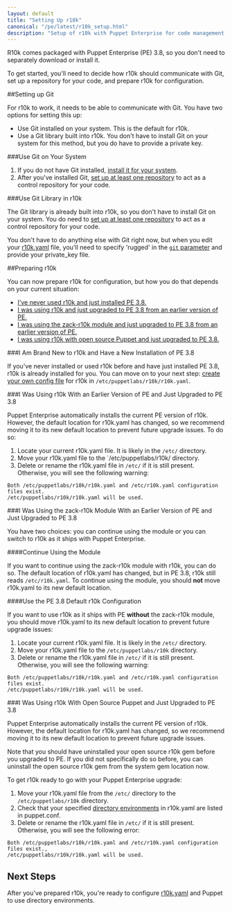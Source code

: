 ```yaml
---
layout: default
title: "Setting Up r10k"
canonical: "/pe/latest/r10k_setup.html"
description: "Setup of r10k with Puppet Enterprise for code management."
---
```


[environ_dir]: /puppet/4.0/reference/environments_configuring.html
[r10kmod]: https://forge.puppetlabs.com/zack/r10k
[r10kyaml]: ./r10k_yaml.html
[puppetfile]: ./r10k_puppetfile.html
[running]: ./r10k_run.html
[reference]: ./r10k_reference.html
[r10kindex]: ./r10k.md

[brandnew]: #i-am-brand-new-to-r10k-and-have-a-new-installation-of-pe-38
[r10kpeupgrade]: #i-was-using-r10k-with-an-earlier-version-of-pe-and-just-upgraded-to-pe-38
[zackr10k]: #i-was-using-the-zack-r10k-module-and-just-upgraded-to-pe-38-from-an-earlier-version-of-pe
[opensourcer10k]: #i-was-using-r10k-with-open-source-puppet-and-just-upgraded-to-pe-38 

R10k comes packaged with Puppet Enterprise (PE) 3.8, so you don't need to separately download or install it.

To get started, you'll need to decide how r10k should communicate with Git, set up a repository for your code, and prepare r10k for configuration.

##Setting up Git

For r10k to work, it needs to be able to communicate with Git. You have two options for setting this up:

* Use Git installed on your system. This is the default for r10k.
* Use a Git library built into r10k. You don't have to install Git on your system for this method, but you do have to provide a private key.

###Use Git on Your System

1. If you do not have Git installed, [install it for your system](http://git-scm.com/book/en/v2/Getting-Started-Installing-Git). 
2. After you've installed Git, [set up at least one repository](http://git-scm.com/book/en/v2/Git-Basics-Getting-a-Git-Repository) to act as a control repository for your code.

###Use Git Library in r10k

The Git library is already built into r10k, so you don't have to install Git on your system. You do need to [set up at least one repository](http://git-scm.com/book/en/v2/Git-Basics-Getting-a-Git-Repository) to act as a control repository for your code.

You don't have to do anything else with Git right now, but when you edit your [r10k.yaml](r10k_yaml) file, you'll need to specify 'rugged' in the [`git` parameter](./r10k_yaml#git) and provide your private_key file.

##Preparing r10k

You can now prepare r10k for configuration, but how you do that depends on your current situation:

* [I've never used r10k and just installed PE 3.8.](brandnew)
* [I was using r10k and just upgraded to PE 3.8 from an earlier version of PE.](r10kupgrade)
* [I was using the zack-r10k module and just upgraded to PE 3.8 from an earlier version of PE.](zackr10k)
* [I was using r10k with open source Puppet and just upgraded to PE 3.8.](opensourcer10k)

###I Am Brand New to r10k and Have a New Installation of PE 3.8

If you’ve never installed or used r10k before and have just installed PE 3.8, r10k is already installed for you. You can move on to your next step: [create your own config file](r10k_yaml) for r10k in `/etc/puppetlabs/r10k/r10k.yaml`.

###I Was Using r10k With an Earlier Version of PE and Just Upgraded to PE 3.8

Puppet Enterprise automatically installs the current PE version of r10k. However, the default location for r10k.yaml has changed, so we recommend moving it to its new default location to prevent future upgrade issues. To do so:

1. Locate your current r10k.yaml file. It is likely in the `/etc/` directory.
2. Move your r10k.yaml file to the `/etc/puppetlabs/r10k/ directory.
3. Delete or rename the r10k.yaml file in `/etc/` if it is still present. Otherwise, you will see the following warning:

```
Both /etc/puppetlabs/r10k/r10k.yaml and /etc/r10k.yaml configuration files exist.
/etc/puppetlabs/r10k/r10k.yaml will be used.
```

###I Was Using the zack-r10k Module With an Earlier Version of PE and Just Upgraded to PE 3.8

You have two choices: you can continue using the module or you can switch to r10k as it ships with Puppet Enterprise.

####Continue Using the Module

If you want to continue using the zack-r10k module with r10k, you can do so. The default location of r10k.yaml has changed, but in PE 3.8, r10k still reads `/etc/r10k.yaml`. To continue using the module, you should **not** move r10k.yaml to its new default location.

####Use the PE 3.8 Default r10k Configuration

If you want to use r10k as it ships with PE **without** the zack-r10k module, you should move r10k.yaml to its new default location to prevent future upgrade issues:

1. Locate your current r10k.yaml file. It is likely in the `/etc/` directory.
2. Move your r10k.yaml file to the `/etc/puppetlabs/r10k` directory.
3. Delete or rename the r10k.yaml file in `/etc/` if it is still present. Otherwise, you will see the following warning:

~~~
Both /etc/puppetlabs/r10k/r10k.yaml and /etc/r10k.yaml configuration files exist.
/etc/puppetlabs/r10k/r10k.yaml will be used.
~~~

###I Was Using r10k With Open Source Puppet and Just Upgraded to PE 3.8

Puppet Enterprise automatically installs the current PE version of r10k. However, the default location for r10k.yaml has changed, so we recommend moving it to its new default location to prevent future upgrade issues. 

Note that you should have uninstalled your open source r10k gem before you upgraded to PE. If you did not specifically do so before, you can uninstall the open source r10k gem from the system gem location now.

To get r10k ready to go with your Puppet Enterprise upgrade:

1. Move your r10k.yaml file from the `/etc/` directory to the `/etc/puppetlabs/r10k` directory.
2. Check that your specified [directory environments](environ_dir) in r10k.yaml are listed in puppet.conf.
3. Delete or rename the r10k.yaml file in `/etc/` if it is still present. Otherwise, you will see the following error:

~~~
Both /etc/puppetlabs/r10k/r10k.yaml and /etc/r10k.yaml configuration files exist.,
/etc/puppetlabs/r10k/r10k.yaml will be used.
~~~

## Next Steps

After you've prepared r10k, you're ready to configure [r10k.yaml][r10kyaml] and Puppet to use directory environments.